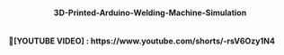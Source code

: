 <br>
<center><b>3D-Printed-Arduino-Welding-Machine-Simulation</b></center>
<br/>

<br>
🚀<b>[YOUTUBE VIDEO] :  https://www.youtube.com/shorts/-rsV6Ozy1N4 </b>
<br/>
